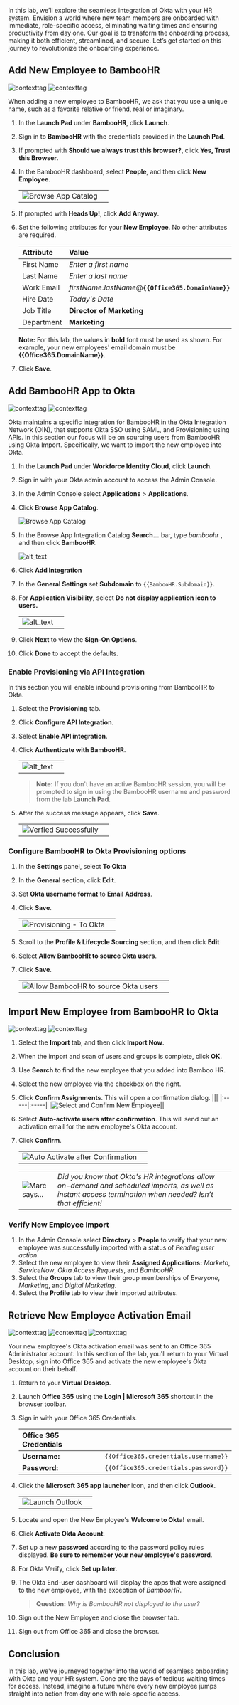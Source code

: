 In this lab, we’ll explore the seamless integration of Okta with your HR system. Envision a world where new team members are onboarded with immediate, role-specific access, eliminating waiting times and ensuring productivity from day one. Our goal is to transform the onboarding process, making it both efficient, streamlined, and secure. Let’s get started on this journey to revolutionize the onboarding experience.

## Add New Employee to BambooHR

![contexttag](images/context-lab.png) ![contexttag](images/persona-bamboo.png)

When adding a new employee to BambooHR, we ask that you use a unique name, such as a  favorite relative or friend, real or imaginary.

1. In the **Launch Pad** under **BambooHR**, click **Launch**.
1. Sign in to **BambooHR** with the credentials provided in the **Launch Pad**.
1. If prompted with **Should we always trust this browser?**, click **Yes, Trust this Browser**.
1. In the BambooHR dashboard, select **People**, and then click **New Employee**.

   |||
     |:-----|:-----|
   |![Browse App Catalog](images/011/app_bamboohr_new_employee_501.png "Browse App Catalog")||

1. If prompted with **Heads Up!**, click **Add Anyway**.

1. Set the following attributes for your **New Employee**.  No other attributes are required.

   |Attribute|Value|
   |:-----|:-----|
   |First Name |*Enter a first name*|
   |Last Name | *Enter a last name*|
   |Work Email |*firstName*.*lastName*@**`{{Office365.DomainName}}`**|
   |Hire Date |*Today's Date*|*Today's Date*|
   |Job Title | **Director of Marketing**|
   |Department | **Marketing**|

   **Note:** For this lab, the values in **bold** font must be used as shown. For example, your new employees' email domain must be **{{Office365.DomainName}}**.
1. Click **Save**.

## Add BambooHR App to Okta

![contexttag](images/context-lab.png) ![contexttag](images/persona-okta-admin.png)

Okta maintains a specific integration for BambooHR in the Okta Integration Network (OIN), that supports Okta SSO using SAML, and Provisioning using APIs.  In this section our focus will be on sourcing users from BambooHR using Okta Import. Specifically, we want to import the new employee into Okta.

1. In the **Launch Pad** under **Workforce Identity Cloud**, click **Launch**.
1. Sign in with your Okta admin account to access the Admin Console.
1. In the Admin Console select **Applications** > **Applications**.
2. Click **Browse App Catalog**.

   ![Browse App Catalog](images/009/image01.png "Browse App Catalog")

3. In the Browse App Integration Catalog **Search...** bar, type *bamboohr* , and then click **BambooHR**.

   ![alt_text](images/003/image001.png "BambooHR")

4. Click **Add Integration**
5. In the **General Settings** set **Subdomain** to `{{BambooHR.Subdomain}}`.
6. For **Application Visibility**, select **Do not display application icon to users.**

   |||
     |:-----|:-----|
     |![alt_text](images/011/app_bamboohr_general_settings_600.png "General Settings")||

7. Click **Next** to view the **Sign-On Options**.
8. Click **Done** to accept the defaults.

### Enable Provisioning via API Integration

In this section you will enable inbound provisioning from BambooHR to Okta.

1. Select the **Provisioning** tab.
1. Click **Configure API Integration**.
1. Select **Enable API integration**.
1. Click **Authenticate with BambooHR**.

   |||
      |:-----|:-----|
    |![alt_text](images/011/app_bamboohr_provisioning_600.png "Enable Provisioning")||

   > **Note:** If you don't have an active BambooHR session, you will be prompted to sign in using the BambooHR username and password from the lab **Launch Pad**.

5. After the success message appears, click **Save**.

   |||
      |:-----|:-----|
    |![Verfied Successfully](images/011/app_bamboohr_verified_successfully.png "Verfied Successfully")||

### Configure BambooHR to Okta Provisioning options

1. In the **Settings** panel, select **To Okta**
1. In the **General** section, click **Edit**.
3. Set **Okta username format** to **Email Address**.
4. Click **Save**.

   |||
      |:-----|:-----|
    |![Provisioning - To Okta](images/011/app_bamboohr_provisioning_to_okta_600.png "Provisioning - To Okta")||

5. Scroll to  the **Profile & Lifecycle Sourcing** section, and then click **Edit**
6. Select **Allow BambooHR to source Okta users**.
7. Click **Save**.

    |||
      |:-----|:-----|
   |![Allow BambooHR to source Okta users](images/011/app_bamboohr_profile_sourcing_600.png "Allow BambooHR to source Okta users")||

## Import New Employee from BambooHR to Okta

![contexttag](images/context-lab.png) ![contexttag](images/persona-okta-admin.png)

1. Select the **Import** tab, and then click **Import Now**.
1. When the import and scan of users and groups is complete, click **OK**.
2. Use **Search** to find the new employee that you added into Bamboo HR.
3. Select the new employee via the checkbox on the right.
4. Click **Confirm Assignments**. This will open a confirmation dialog.
   |||
      |:-----|:-----|
   |![Select and Confirm New Employee](images/011/app_bamboohr_import_results_600.png "Select and Confirm New Employee")||

5. Select **Auto-activate users after confirmation**. This will send out an activation email for the new employee's Okta account.
6. Click **Confirm**.

   |||
      |:-----|:-----|
   |![Auto Activate after Confirmation](images/011/app_bamboohr_import_confirm_300.png "Auto Activate after Confirmation")||

   |||
   |:-----|:-----|
   |![Marc says...](images/011/marc_r74_100.png "Marc says...")|*Did you know that Okta's HR integrations allow on-demand and scheduled imports, as well as instant access termination when needed? Isn’t that efficient!*|

### Verify New Employee Import

1. In the Admin Console select  **Directory** > **People** to verify that your new employee was successfully imported with a status of *Pending user action*.
2. Select the new employee to view their **Assigned Applications:** *Marketo*, *ServiceNow*, *Okta Access Requests*, and *BambooHR*.
3. Select the **Groups** tab to view their group memberships of *Everyone*, *Marketing*, and *Digital Marketing*.
4. Select the **Profile** tab to view their imported attributes.

## Retrieve New Employee Activation Email

![contexttag](images/context-virtual.png) ![contexttag](images/persona-o365-admin.png) ![contexttag](images/persona-newemployee.png)

 Your new employee's Okta activation email was sent to an Office 365 Administrator account. In this section of the lab, you'll return to your Virtual Desktop, sign into Office 365 and activate the new employee's Okta account on their behalf.

1. Return to your **Virtual Desktop**.
1. Launch **Office 365** using the **Login | Microsoft 365** shortcut in the browser toolbar.
1. Sign in with your Office 365 Credentials.

   |Office 365 Credentials||
    |:-----|:-----|
    |**Username:**|`{{Office365.credentials.username}}`|
    |**Password:**|`{{Office365.credentials.password}}`|

1. Click the **Microsoft 365 app launcher** icon, and then click **Outlook**.

   |||
   |:-----|:-----|
   |![Launch Outlook](images/011/app_o365_outlook_access_240.png "Launch Outlook")||

1. Locate and open the New Employee's **Welcome to Okta!** email.
1. Click **Activate Okta Account**.
1. Set up a new **password** according to the password policy rules displayed.
   **Be sure to remember your new employee's password**.
1. For Okta Verify, click **Set up later**.
1. The Okta End-user dashboard will display the apps that were assigned to the new employee, with the exception of *BambooHR*.
   >**Question:**  *Why is BambooHR not displayed to the user?*
1. Sign out the New Employee and close the browser tab.
1. Sign out from Office 365 and close the browser.

## Conclusion

In this lab, we've journeyed together into the world of seamless onboarding with Okta and your HR system. Gone are the days of tedious waiting times for access. Instead, imagine a future where every new employee jumps straight into action from day one with role-specific access.
